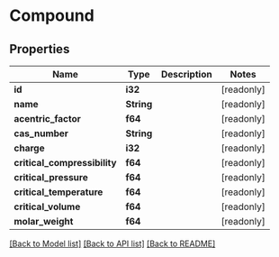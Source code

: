 # Compound

## Properties

Name | Type | Description | Notes
------------ | ------------- | ------------- | -------------
**id** | **i32** |  | [readonly]
**name** | **String** |  | [readonly]
**acentric_factor** | **f64** |  | [readonly]
**cas_number** | **String** |  | [readonly]
**charge** | **i32** |  | [readonly]
**critical_compressibility** | **f64** |  | [readonly]
**critical_pressure** | **f64** |  | [readonly]
**critical_temperature** | **f64** |  | [readonly]
**critical_volume** | **f64** |  | [readonly]
**molar_weight** | **f64** |  | [readonly]

[[Back to Model list]](../README.md#documentation-for-models) [[Back to API list]](../README.md#documentation-for-api-endpoints) [[Back to README]](../README.md)


